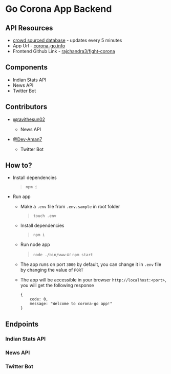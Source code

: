 # Go Corona App Backend


## API Resources
- [crowd sourced database](https://spreadsheets.google.com/feeds/cells/1UIV4RkOx8KJK2zQYig0klH5_f8FCOdwIWV8YF2VyF8I/2/public/values?alt=json) - updates every 5 minutes
- App Url - [corona-go.info](https://corona-go.info)  
- Frontend Github Link - [rajchandra3/fight-corona](https://github.com/rajchandra3/fight-corona)  

## Components
- Indian Stats API
- News API
- Twitter Bot

## Contributors
- [@ravithesun02](https://github.com/ravithesun02)
    - News API

- [@Dev-Aman7](https://github.com/Dev-Aman7)
    - Twitter Bot

## How to?

- Install dependencies  
    >`npm i`

- Run app
    - Make a `.env` file from `.env.sample` in root folder  
        >`touch .env`

    - Install dependencies  
        >`npm i`
    - Run node app  
        >`node ./bin/www` or `npm start`
    - The app runs on port `3000` by default, you can change it in `.env` file by changing the value of `PORT`
    - The app will be accessible in your browser `http://localhost:<port>`, you will get the following response
        ```
        {  
		    code: 0,  
		    message: "Welcome to corona-go app!"  
	    }
        ```

## Endpoints

### Indian Stats API

### News API

### Twitter Bot

